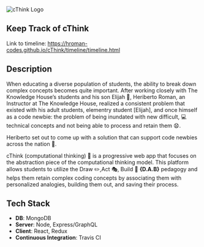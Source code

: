 ![cThink Logo](/timeline/img/cThink.png)

## Keep Track of cThink 
Link to timeline: https://hroman-codes.github.io/cThink/timeline/timeline.html

## Description
When educating a diverse population of students, the ability to break down complex concepts becomes quite important. After working closely with The Knowledge House’s students and his son Elijah 👶, Heriberto Roman, an Instructor at The Knowledge House, realized a consistent problem that existed with his adult students, elementry student [Elijah], and once himself as a code newbie: the problem of being inundated with new difficult, 💻 technical concepts and not being able to process and retain them 😧.

Heriberto set out to come up with a solution that can support code newbies across the nation 🙌.

cThink (computational thinking) 💭 is a progressive web app that focuses on the abstraction piece of the computational thinking model. This platform allows students to utilize the Draw ✏️,Act 🎭, Build 🔧 **{D.A.B}** pedagogy and helps them retain complex coding concepts by associating them with personalized analogies, building them out, and saving their process.

## Tech Stack
- **DB**: MongoDB
- **Server**: Node, Express/GraphQL
- **Client**: React, Redux
- **Continuous Integration**: Travis CI
